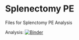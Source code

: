 # Splenectomy PE
 Files for Splenctomy PE Analysis

 Analysis: 
[![Binder](https://mybinder.org/badge_logo.svg)](https://mybinder.org/v2/gh/reblocke/Splenectomy-PE/HEAD?urlpath=%2Fdoc%2Ftree%2Fsplenectomy_analysis.ipynb) 
